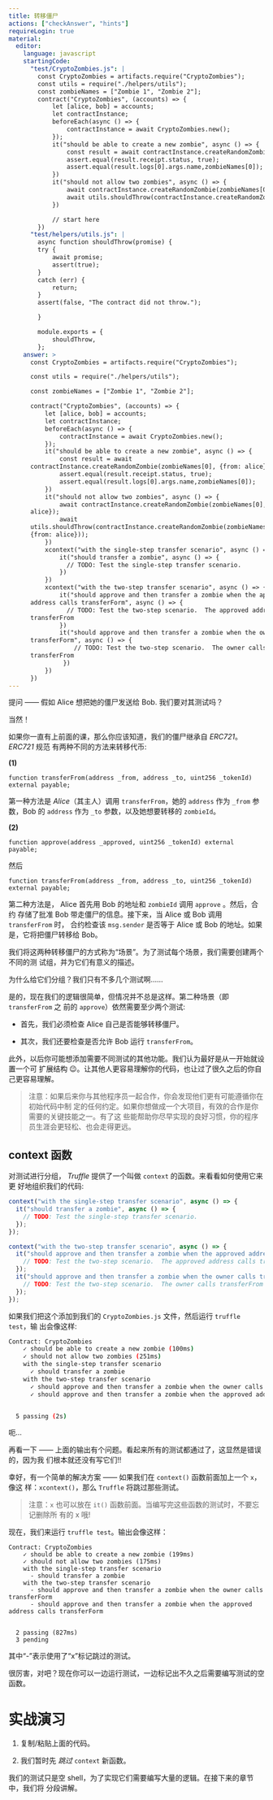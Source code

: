 ```yaml
---
title: 转移僵尸
actions: ["checkAnswer", "hints"]
requireLogin: true
material:
  editor:
    language: javascript
    startingCode:
      "test/CryptoZombies.js": |
        const CryptoZombies = artifacts.require("CryptoZombies");
        const utils = require("./helpers/utils");
        const zombieNames = ["Zombie 1", "Zombie 2"];
        contract("CryptoZombies", (accounts) => {
            let [alice, bob] = accounts;
            let contractInstance;
            beforeEach(async () => {
                contractInstance = await CryptoZombies.new();
            });
            it("should be able to create a new zombie", async () => {
                const result = await contractInstance.createRandomZombie(zombieNames[0], {from: alice});
                assert.equal(result.receipt.status, true);
                assert.equal(result.logs[0].args.name,zombieNames[0]);
            })
            it("should not allow two zombies", async () => {
                await contractInstance.createRandomZombie(zombieNames[0], {from: alice});
                await utils.shouldThrow(contractInstance.createRandomZombie(zombieNames[1], {from: alice}));
            })

            // start here
        })
      "test/helpers/utils.js": |
        async function shouldThrow(promise) {
        try {
            await promise;
            assert(true);
        }
        catch (err) {
            return;
        }
        assert(false, "The contract did not throw.");

        }

        module.exports = {
            shouldThrow,
        };
    answer: >
      const CryptoZombies = artifacts.require("CryptoZombies");

      const utils = require("./helpers/utils");

      const zombieNames = ["Zombie 1", "Zombie 2"];

      contract("CryptoZombies", (accounts) => {
          let [alice, bob] = accounts;
          let contractInstance;
          beforeEach(async () => {
              contractInstance = await CryptoZombies.new();
          });
          it("should be able to create a new zombie", async () => {
              const result = await
      contractInstance.createRandomZombie(zombieNames[0], {from: alice});
              assert.equal(result.receipt.status, true);
              assert.equal(result.logs[0].args.name,zombieNames[0]);
          })
          it("should not allow two zombies", async () => {
              await contractInstance.createRandomZombie(zombieNames[0], {from:
      alice});
              await
      utils.shouldThrow(contractInstance.createRandomZombie(zombieNames[1],
      {from: alice}));
          })
          xcontext("with the single-step transfer scenario", async () => {
              it("should transfer a zombie", async () => {
                // TODO: Test the single-step transfer scenario.
              })
          })
          xcontext("with the two-step transfer scenario", async () => {
              it("should approve and then transfer a zombie when the approved
      address calls transferForm", async () => {
                // TODO: Test the two-step scenario.  The approved address calls
      transferFrom
              })
              it("should approve and then transfer a zombie when the owner calls
      transferForm", async () => {
                  // TODO: Test the two-step scenario.  The owner calls
      transferFrom
               })
          })
      })
---
```


提问 —— 假如 Alice 想把她的僵尸发送给 Bob. 我们要对其测试吗？

当然！

如果你一直有上前面的课，那么你应该知道，我们的僵尸继承自 _ERC721_。_ERC721_ 规范
有两种不同的方法来转移代币:

**(1)**

```sol
function transferFrom(address _from, address _to, uint256 _tokenId) external payable;
```

第一种方法是 _Alice_（其主人）调用 `transferFrom`，她的 `address` 作为 `_from`
参数，Bob 的 `address` 作为 `_to` 参数，以及她想要转移的 `zombieId`。

**(2)**

```sol
function approve(address _approved, uint256 _tokenId) external payable;
```

然后

```sol
function transferFrom(address _from, address _to, uint256 _tokenId) external payable;
```

第二种方法是， Alice 首先用 Bob 的地址和 `zombieId` 调用 `approve` 。然后，合约
存储了批准 Bob 带走僵尸的信息。接下来，当 Alice 或 Bob 调用 `transferFrom` 时，
合约检查该 `msg.sender` 是否等于 Alice 或 Bob 的地址。如果是，它将把僵尸转移给
Bob。

我们将这两种转移僵尸的方式称为“场景”。为了测试每个场景，我们需要创建两个不同的测
试组，并为它们有意义的描述。

为什么给它们分组？我们只有不多几个测试啊……

是的，现在我们的逻辑很简单，但情况并不总是这样。第二种场景（即 `transferFrom` 之
前的 `approve`）依然需要至少两个测试:

- 首先，我们必须检查 Alice 自己是否能够转移僵尸。

- 其次，我们还要检查是否允许 Bob 运行 `transferFrom`。

此外，以后你可能想添加需要不同测试的其他功能。我们认为最好是从一开始就设置一个可
扩展结构 😉。让其他人更容易理解你的代码，也让过了很久之后的你自己更容易理解。

> 注意：如果后来你与其他程序员一起合作，你会发现他们更有可能遵循你在初始代码中制
> 定的任何约定。如果你想做成一个大项目，有效的合作是你需要的关键技能之一。有了这
> 些能帮助你尽早实现的良好习惯，你的程序员生涯会更轻松、也会走得更远。

## context 函数

对测试进行分组， _Truffle_ 提供了一个叫做 `context` 的函数。来看看如何使用它来更
好地组织我们的代码:

```javascript
context("with the single-step transfer scenario", async () => {
  it("should transfer a zombie", async () => {
    // TODO: Test the single-step transfer scenario.
  });
});

context("with the two-step transfer scenario", async () => {
  it("should approve and then transfer a zombie when the approved address calls transferForm", async () => {
    // TODO: Test the two-step scenario.  The approved address calls transferFrom
  });
  it("should approve and then transfer a zombie when the owner calls transferForm", async () => {
    // TODO: Test the two-step scenario.  The owner calls transferFrom
  });
});
```

如果我们把这个添加到我们的 `CryptoZombies.js` 文件，然后运行 `truffle test`，输
出会像这样:

```bash
Contract: CryptoZombies
    ✓ should be able to create a new zombie (100ms)
    ✓ should not allow two zombies (251ms)
    with the single-step transfer scenario
      ✓ should transfer a zombie
    with the two-step transfer scenario
      ✓ should approve and then transfer a zombie when the owner calls transferForm
      ✓ should approve and then transfer a zombie when the approved address calls transferForm


  5 passing (2s)
```

呃...

再看一下 —— 上面的输出有个问题。看起来所有的测试都通过了，这显然是错误的，因为我
们根本就还没有写它们!!

幸好，有一个简单的解决方案 —— 如果我们在 `context()` 函数前面加上一个 `x`，像这
样：`xcontext()`，那么 `Truffle` 将跳过那些测试。

> 注意：`x` 也可以放在 `it()` 函数前面。当编写完这些函数的测试时，不要忘记删除所
> 有的 x 哦!

现在，我们来运行 `truffle test`。输出会像这样：

```
Contract: CryptoZombies
    ✓ should be able to create a new zombie (199ms)
    ✓ should not allow two zombies (175ms)
    with the single-step transfer scenario
      - should transfer a zombie
    with the two-step transfer scenario
      - should approve and then transfer a zombie when the owner calls transferForm
      - should approve and then transfer a zombie when the approved address calls transferForm


  2 passing (827ms)
  3 pending
```

其中“-”表示使用了“x”标记跳过的测试。

很厉害，对吧？现在你可以一边运行测试，一边标记出不久之后需要编写测试的空函数。

# 实战演习

1. 复制/粘贴上面的代码。

2. 我们暂时先 _跳过_ `context` 新函数。

我们的测试只是空 shell，为了实现它们需要编写大量的逻辑。在接下来的章节中，我们将
分段讲解。
